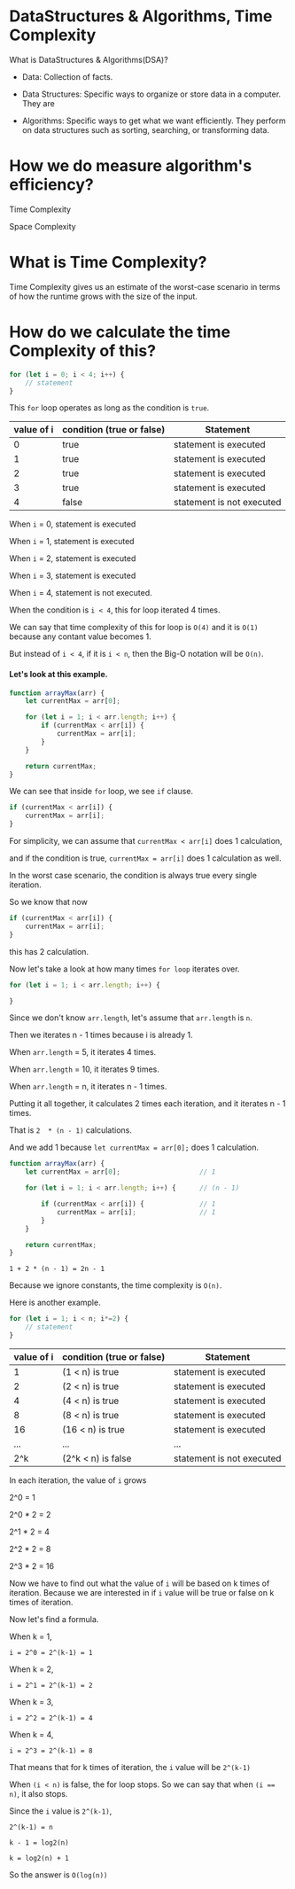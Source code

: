 # DataStructures & Algorithms, Time Complexity

What is DataStructures & Algorithms(DSA)?

- Data: Collection of facts.

- Data Structures: Specific ways to organize or store data in a computer. They are 

- Algorithms: Specific ways to get what we want efficiently. They perform on data structures such as sorting, searching, or transforming data.

# How we do measure algorithm's efficiency?

Time Complexity

Space Complexity

# What is Time Complexity?

Time Complexity gives us an estimate of the worst-case scenario in terms of how the runtime grows with the size of the input.

# How do we calculate the time Complexity of this?

```js
for (let i = 0; i < 4; i++) {
    // statement
}
```

This `for` loop operates as long as the condition is `true`.

| value of i | condition (true or false) | Statement |
|---|---|---|
| 0 | true | statement is executed |
| 1 | true | statement is executed |
| 2 | true | statement is executed |
| 3 | true | statement is executed |
| 4 | false | statement is not executed |

When `i` = 0, statement is executed

When `i` = 1, statement is executed

When `i` = 2, statement is executed

When `i` = 3, statement is executed

When `i` = 4, statement is not executed.

When the condition is `i < 4`, this for loop iterated 4 times.

We can say that time complexity of this for loop is `O(4)` and it is `O(1)` because any contant value becomes 1.

But instead of `i < 4`, if it is `i < n`, then the Big-O notation will be `O(n)`.

#### Let's look at this example.

```js
function arrayMax(arr) {
    let currentMax = arr[0];        

    for (let i = 1; i < arr.length; i++) {
        if (currentMax < arr[i]) {      
            currentMax = arr[i];        
        }
    }

    return currentMax;
}
```

We can see that inside `for` loop, we see `if` clause.

```js
if (currentMax < arr[i]) {      
    currentMax = arr[i];        
}
```

For simplicity, we can assume that `currentMax < arr[i]` does 1 calculation,

and if the condition is true, `currentMax = arr[i]` does 1 calculation as well.

In the worst case scenario, the condition is always true every single iteration.

So we know that now

```js
if (currentMax < arr[i]) {      
    currentMax = arr[i];        
}
```

this has 2 calculation.

Now let's take a look at how many times `for loop` iterates over.

```js
for (let i = 1; i < arr.length; i++) {

}
```

Since we don't know `arr.length`, let's assume that `arr.length` is `n`.

Then we iterates n - 1 times because i is already 1.

When `arr.length` = 5, it iterates 4 times.

When `arr.length` = 10, it iterates 9 times.

When `arr.length` = n, it iterates n - 1 times.

Putting it all together, it calculates 2 times each iteration, and it iterates n - 1 times.

That is `2  * (n - 1)` calculations.

And we add 1 because `let currentMax = arr[0];` does 1 calculation.

```js
function arrayMax(arr) {
    let currentMax = arr[0];                    // 1

    for (let i = 1; i < arr.length; i++) {      // (n - 1) 

        if (currentMax < arr[i]) {              // 1
            currentMax = arr[i];                // 1
        }
    }

    return currentMax;
}
```

```
1 + 2 * (n - 1) = 2n - 1
```

Because we ignore constants, the time complexity is `O(n)`.

Here is another example.

```js
for (let i = 1; i < n; i*=2) {
    // statement
}
```

| value of i | condition (true or false) | Statement |
|---|---|---|
| 1 | (1 < n) is true | statement is executed |
| 2 | (2 < n) is true | statement is executed |
| 4 | (4 < n) is true | statement is executed |
| 8 | (8 < n) is true | statement is executed |
| 16 | (16 < n) is true | statement is executed |
| ... | ... | ... |
| 2^k | (2^k < n) is false | statement is not executed |

In each iteration, the value of `i` grows

2^0 = 1

2^0 * 2 = 2

2^1 * 2 = 4

2^2 * 2 = 8

2^3 * 2 = 16

Now we have to find out what the value of `i` will be based on k times of iteration. Because we are interested in if `i` value will be true or false on k times of iteration.

Now let's find a formula.

When k = 1, 

`i = 2^0 = 2^(k-1) = 1`

When k = 2, 

`i = 2^1 = 2^(k-1) = 2`

When k = 3, 

`i = 2^2 = 2^(k-1) = 4`

When k = 4, 

`i = 2^3 = 2^(k-1) = 8`

That means that for k times of iteration, the `i` value will be `2^(k-1)`

When `(i < n)` is false, the for loop stops. So we can say that when `(i == n)`, it also stops.

Since the `i` value is `2^(k-1)`,

`2^(k-1) = n`

`k - 1 = log2(n)`

`k = log2(n) + 1`

So the answer is `O(log(n))`
